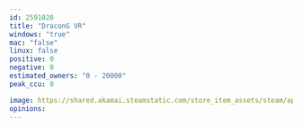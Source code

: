 ```yaml
---
id: 2591020
title: "DraconG VR"
windows: "true"
mac: "false"
linux: false
positive: 0
negative: 0
estimated_owners: "0 - 20000"
peak_ccu: 0

image: https://shared.akamai.steamstatic.com/store_item_assets/steam/apps/2591020/header.jpg?t=1705112653
opinions:
---
```

